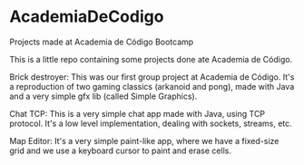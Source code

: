 # AcademiaDeCodigo
Projects made at Academia de Código Bootcamp

This is a little repo containing some projects done ate Academia de Código. 

Brick destroyer:
This was our first group project at Academia de Código. It's a reproduction of two gaming classics (arkanoid and pong), made with Java and a very simple gfx lib (called Simple Graphics).

Chat TCP:
This is a very simple chat app made with Java, using TCP protocol. It's a low level implementation, dealing with sockets, streams, etc.

Map Editor:
It's a very simple paint-like app, where we have a fixed-size grid and we use a keyboard cursor to paint and erase cells.
